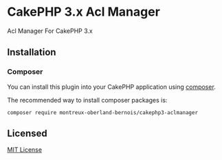 # CakePHP 3.x Acl Manager
Acl Manager For CakePHP 3.x

## Installation

### Composer

You can install this plugin into your CakePHP application using [composer](http://getcomposer.org).

The recommended way to install composer packages is:

```
composer require montreux-oberland-bernois/cakephp3-aclmanager
```


## Licensed

[MIT License](https://opensource.org/licenses/MIT)
